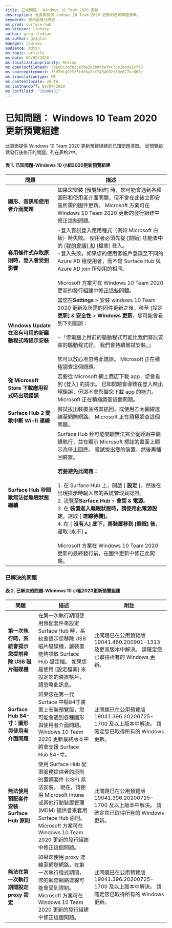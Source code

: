 ```yaml
---
title: 已知問題： Windows 10 Team 2020 更新
description: 此頁面提供 indows 10 Team 2020 更新的已知問題清單。
keywords: 使用逗號分隔值
ms.prod: surface-hub
ms.sitesec: library
author: greg-lindsay
ms.author: greglin
manager: laurawi
audience: Admin
ms.topic: article
ms.date: 09/02/2020
ms.localizationpriority: Medium
ms.openlocfilehash: 79ec6c2ef835efbe5b3b0fdef4c7ce16ada1cf75
ms.sourcegitcommit: f5d7df4923f5fdf0a3ef2434902ff0e027ce867e
ms.translationtype: MT
ms.contentlocale: zh-TW
ms.lasthandoff: 09/04/2020
ms.locfileid: "10996431"
---
```

# 已知問題： Windows 10 Team 2020 更新預覽組建 

此頁面提供 Windows 10 Team 2020 更新預覽組建的已知問題清單。 從預覽組建發行後修正的問題，列在表格2中。 

#### 表 1. 已知問題-Windows 10 小組2020更新預覽組建 

| 問題                                                                     | 描述                                                                                                                                                                                                                                                                                                                                                                                                                                                                                                                                                                                                                                                                                       |
| ------------------------------------------------------------------------- | ------------------------------------------------------------------------------------------------------------------------------------------------------------------------------------------------------------------------------------------------------------------------------------------------------------------------------------------------------------------------------------------------------------------------------------------------------------------------------------------------------------------------------------------------------------------------------------------------------------------------------------------------------------------------------------------------- |
| **圖形、音訊和使用者介面問題**                            | 如果您安裝 [預覽組建] 時，您可能會遇到各種圖形和使用者介面問題，但不會在此後立即安裝所需的固件更新。 Microsoft 方案可在 Windows 10 Team 2020 更新的發行組建中修正這些問題。                                                                                                                                                                                                                                                                                                                                                                                                                                  |
| **套用條件式存取原則時，登入會受到影響**      | -登入嘗試登入應用程式（例如 Microsoft 白板）時失敗。 使用者必須先從 [開始] 功能表中的 [ [我的會議] 和](https://support.microsoft.com/help/4506480/sign-in-to-see-your-meetings-and-files-on-surface-hub) [檔案] 登入。<br>-登入失敗，如果您的使用者帳戶登錄至不同的 Azure AD 租使用者，而不是 Surface Hub 與 Azure AD join 所使用的相同。<br><br>Microsoft 方案可在 Windows 10 Team 2020 更新的發行組建中修正這些問題。                                                                                                                                                                                              |
| **Windows Update 在沒有可用的新驅動程式時提示安裝** | 當您在**Settings**  >  安裝 windows 10 Team 2020 更新及所需的固件更新之後，移至 [設定**更新] & 安全性**  >  **Windows 更新**，您可能會看到下列錯誤：<br><br>-「您電腦上目前的驅動程式可能比我們嘗試安裝的驅動程式好。 我們會持續嘗試安裝。」<br><br>您可以放心地忽略此錯誤。 Microsoft 正在積極調查這個問題。                                                                                                                                                                                                                                                                              |
| **從 Microsoft Store 下載應用程式時出現錯誤**          | 若要從 Microsoft 網上商店下載 app，您會看到 [登入] 的提示。 已知問題會導致在登入時出現錯誤，但這不會影響您下載 app 的能力。 Microsoft 正在積極調查這個問題。                                                                                                                                                                                                                                                                                                                                                                                                                                                     |
| **Surface Hub 2 間歇中斷 Wi-fi 連線**                  | 嘗試拔出裝置並將其插回，或使用乙太網線連線至網際網路。 Microsoft 正在積極調查這個問題。                                                                                                                                                                                                                                                                                                                                                                                                                                                                                                                                        |
| **Surface Hub 秒間歇無法從睡眠狀態繼續**              | Surface Hub 秒可能間歇無法完全從睡眠中繼續執行，並在顯示 Microsoft 標誌的畫面上顯示為停止回應。 嘗試拔出您的裝置，然後再插回裝置。<br><br>**若要避免此問題：**<br><br>1. 在 Surface Hub 上，開啟 [ **設定** ]，然後在出現提示時輸入您的系統管理員認證。<br>2. 流覽至**Surface Hub**  >  **會話 & 電源**。<br>3. 在 **裝置進入睡眠狀態時，請使用此電源設定**，選取 [ **連線待機]。**<br>4. 在 [ **沒有人] 底下，將裝置移到 [睡眠] 後**，選取 [永不] **。**<br><br>Microsoft 方案在 Windows 10 Team 2020 更新的最終發行前，在固件更新中修正此問題。 |

 
### 已解決的問題

#### 表 2. 已解決的問題-Windows 10 小組2020更新預覽組建 

 問題                                                                  | 描述                                                                                                                                                                                                                                                                                                               | 附註                                                                                                                                      |
| ---------------------------------------------------------------------- | ------------------------------------------------------------------------------------------------------------------------------------------------------------------------------------------------------------------------------------------------------------------------------------------------------------------------- | ------------------------------------------------------------------------------------------------------------------------------------------ |
| **第一次執行時，系統會提示您提前移除 USB 磁片磁碟機**               | 在第一次執行期間使用預配套件來設定 Surface Hub 時，系統會提示您移除 USB 磁片磁碟機，讓裝置能夠讀取 Surface Hub 設定檔。 如果您是使用 [設定檔案] 來設定您的裝置帳戶，請忽略此訊息。 |  此問題已在公用預覽版 19041.460.200901-1313 及更高版本中解決。 請確定您已取得所有的 Windows 更新。                                                                                                                                                                                                                                                                                                                                                                      |
| **Surface Hub 84-寸：圖形與使用者介面問題**            | 如果您在第一代 Surface 中樞84寸裝置上安裝預覽版，您可能會遇到各種圖形與使用者介面問題。 Windows 10 Team 2020 更新最終版本中將會支援 Surface Hub 84-寸。                                                                           | 此問題已在公用預覽版 19041.396.20200725-1700 及以上版本中解決。 請確定您已取得所有的 Windows 更新。 |
| **無法使用預配套件安裝 Surface Hub 原則** | 使用 Surface Hub 配置服務提供者的原則的置備套件 (CSP) 無法安裝。 現在，請使用 Microsoft Intune 或其他行動裝置管理 (MDM) 提供者來套用 Surface Hub 原則。 Microsoft 方案可在 Windows 10 Team 2020 更新的發行組建中修正這個問題。 | 此問題已在公用預覽版 19041.396.20200725-1700 及以上版本中解決。 請確定您已取得所有的 Windows 更新。 |
| **無法在第一次執行期間設定 proxy 設定**                   | 如果您使用 proxy 連線至網際網路，在第一次執行程式期間，您的網際網路連線可能會受到限制。 Microsoft 方案可在 Windows 10 Team 2020 更新的發行組建中修正這個問題。                                                                                                            | 此問題已在公用預覽版 19041.396.20200725-1700 及以上版本中解決。 請確定您已取得所有的 Windows 更新。 |

 

